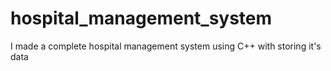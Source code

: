 # hospital_management_system
I made a complete hospital management system using C++ with storing it's data
